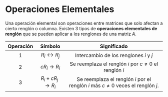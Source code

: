# Operaciones Elementales
Una operación elemental son operaciones entre matrices que solo afectan a cierto renglón o columna. Existen 3 tipos de **operaciones elementales de renglón** que se pueden aplicar a los renglones de una matriz $A$.

| Operación | Símbolo | Significado |
| :---------: | :-------: | :----------: |
| 1 | $R_i ↔ R_j$ | Intercambio de los renglones $i$ y $j$ |
| 2  | $cR_i → R_i$ | Se reemplaza el renglón $i$ por $c \not = 0$ el renglón $i$ |
| 3 | $R_i + cR_j → R_i$ | Se reemplaza el renglón $i$ por el renglón $i$ más $c \not = 0$ veces el renglón $j$. |